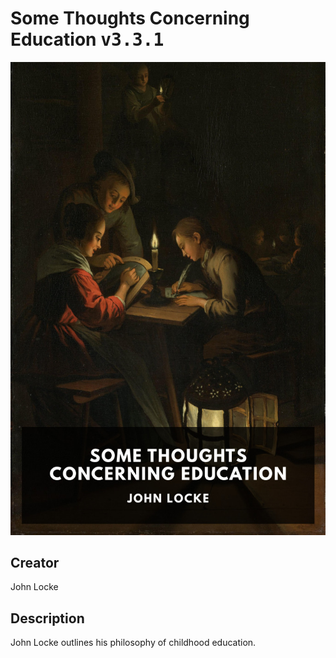 
# Some Thoughts Concerning Education <kbd>v3.3.1</kbd>

<center>
  <img src="./cover-1024.jpg"/>
</center>

## Creator
John Locke

## Description
John Locke outlines his philosophy of childhood education.
